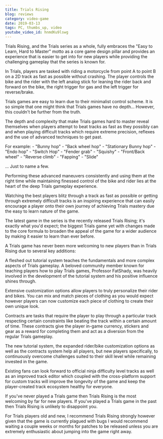 ```yaml
---
title: Trials Rising
blog: reviews
category: video-game
date: 2019-03-13
tags: PC, thumbs_up, video
youtube_video_id: hnmdKu9lswg
---
```

Trials Rising, and the Trials series as a whole, fully embraces the &quot;Easy to Learn, Hard to Master&quot; motto as a core game design pillar and provides an experience that is easier to get into for new players while providing the challenging gameplay that the series is known for.

In Trials, players are tasked with riding a motorcycle from point A to point B on a 2D track as fast as possible without crashing. The player controls the bike and the rider with the left analog stick for leaning the rider back and forward on the bike, the right trigger for gas and the left trigger for reverse/brake.

Trials games are easy to learn due to their minimalist control scheme. It is so simple that one might think that Trials games have no depth... However, this couldn't be further from the truth.

The depth and complexity that make Trials games hard to master reveal themselves when players attempt to beat tracks as fast as they possibly can and when playing difficult tracks which require extreme precision, reflexes and the use of advanced techniques to get past.

For example:
    - "Bunny hop"
    - "Back wheel hop"
    - "Stationary Bunny hop"
    - "Endo hop"
    - "Switch Hop"
    - "Fender grab"
    - "Squishy"
    - "Front/Back wheel"
    - "Reverse climb"
    - "Fapping"
    - "Slide"

... Just to name a few.

Performing these advanced maneuvers consistently and using them at the right time while maintaining finessed control of the bike and rider lies at the heart of the deep Trials gameplay experience.

Watching the best players blitz through a track as fast as possible or getting through extremely difficult tracks is an inspiring experience that can easily encourage a player onto their own journey of achieving Trials mastery due the easy to learn nature of the game.

The latest game in the series is the recently released Trials Rising; it's exactly what you'd expect; the biggest Trials game yet with changes made to the core formula to broaden the appeal of the game for a wider audience by making it easier to learn than ever before.

A Trials game has never been more welcoming to new players than in Trials Rising due to several key additions:

A fleshed out tutorial system teaches the fundamentals and more complex aspects of Trials gameplay. A beloved community member known for teaching players how to play Trials games, Professor FatShady, was heavily involved in the development of the tutorial system and his positive influence shines through.

Extensive customization options allow players to truly personalize their rider and bikes. You can mix and match pieces of clothing as you would expect however players can now customize each piece of clothing to create their own unique look.

Contracts are tasks that require the player to play through a particular track respecting certain constraints like beating the track within a certain amount of time. These contracts give the player in-game currency, stickers and gear as a reward for completing them and act as a diversion from the regular Trials gameplay.

The new tutorial system, the expanded rider/bike customization options as well as the contracts system help all players, but new players specifically,  to continuously overcome challenges suited to their skill level while remaining invested in the game.

Existing fans can look forward to official ninja difficulty level tracks as well as an improved track editor which coupled with the cross-platform support for custom tracks will improve the longevity of the game and keep the player-created track ecosystem healthy for everyone.

If you've never played a Trials game then Trials Rising is the most welcoming by far for new players. If you've played a Trials game in the past then Trials Rising is unlikely to disappoint you.

For Trials players old and new, I recommend Trials Rising strongly however given that the game is currently plagued with bugs I would recommend waiting a couple weeks or months for patches to be released unless you are extremely enthusiastic about jumping into the game right away.
